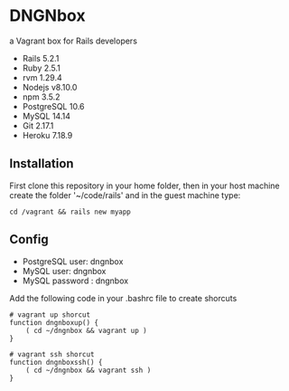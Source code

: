 # DNGNbox
a Vagrant box for Rails developers
- Rails 5.2.1
- Ruby 2.5.1
- rvm 1.29.4
- Nodejs v8.10.0
- npm 3.5.2
- PostgreSQL 10.6
- MySQL 14.14
- Git 2.17.1
- Heroku 7.18.9

## Installation
First clone this repository in your home folder, then in your host machine create the folder '~/code/rails' and in the guest machine type: 
~~~~
cd /vagrant && rails new myapp
~~~~

## Config
- PostgreSQL user: dngnbox
- MySQL user: dngnbox
- MySQL password : dngnbox

Add the following code in your .bashrc file to create shorcuts
~~~~
# vagrant up shorcut
function dngnboxup() {
    ( cd ~/dngnbox && vagrant up )
}

# vagrant ssh shorcut
function dngnboxssh() {
	( cd ~/dngnbox && vagrant ssh )
}
~~~~
